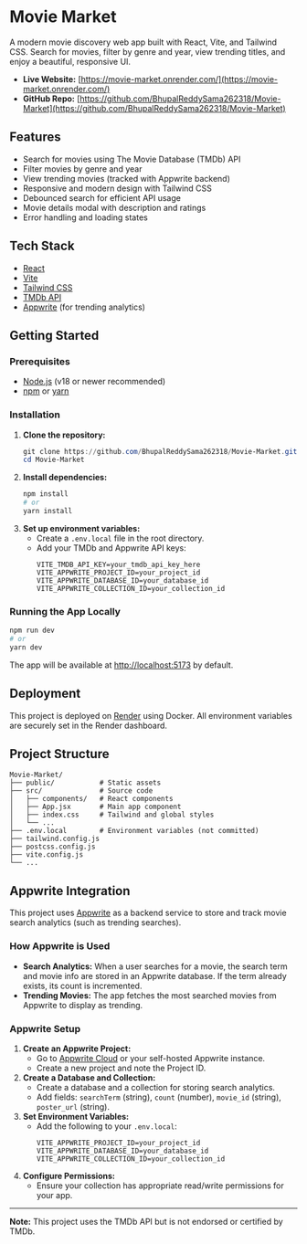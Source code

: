 # Movie Market

A modern movie discovery web app built with React, Vite, and Tailwind CSS. Search for movies, filter by genre and year, view trending titles, and enjoy a beautiful, responsive UI.

- **Live Website:** [https://movie-market.onrender.com/](https://movie-market.onrender.com/)
- **GitHub Repo:** [https://github.com/BhupalReddySama262318/Movie-Market](https://github.com/BhupalReddySama262318/Movie-Market)

## Features
- Search for movies using The Movie Database (TMDb) API
- Filter movies by genre and year
- View trending movies (tracked with Appwrite backend)
- Responsive and modern design with Tailwind CSS
- Debounced search for efficient API usage
- Movie details modal with description and ratings
- Error handling and loading states

## Tech Stack
- [React](https://react.dev/)
- [Vite](https://vitejs.dev/)
- [Tailwind CSS](https://tailwindcss.com/)
- [TMDb API](https://www.themoviedb.org/documentation/api)
- [Appwrite](https://appwrite.io/) (for trending analytics)

## Getting Started

### Prerequisites
- [Node.js](https://nodejs.org/) (v18 or newer recommended)
- [npm](https://www.npmjs.com/) or [yarn](https://yarnpkg.com/)

### Installation
1. **Clone the repository:**
   ```powershell
   git clone https://github.com/BhupalReddySama262318/Movie-Market.git
   cd Movie-Market
   ```
2. **Install dependencies:**
   ```powershell
   npm install
   # or
   yarn install
   ```
3. **Set up environment variables:**
   - Create a `.env.local` file in the root directory.
   - Add your TMDb and Appwrite API keys:
     ```env
     VITE_TMDB_API_KEY=your_tmdb_api_key_here
     VITE_APPWRITE_PROJECT_ID=your_project_id
     VITE_APPWRITE_DATABASE_ID=your_database_id
     VITE_APPWRITE_COLLECTION_ID=your_collection_id
     ```

### Running the App Locally
```powershell
npm run dev
# or
yarn dev
```

The app will be available at [http://localhost:5173](http://localhost:5173) by default.

## Deployment
This project is deployed on [Render](https://render.com/) using Docker. All environment variables are securely set in the Render dashboard.

## Project Structure
```
Movie-Market/
├── public/           # Static assets
├── src/              # Source code
│   ├── components/   # React components
│   ├── App.jsx       # Main app component
│   ├── index.css     # Tailwind and global styles
│   └── ...
├── .env.local        # Environment variables (not committed)
├── tailwind.config.js
├── postcss.config.js
├── vite.config.js
└── ...
```

## Appwrite Integration

This project uses [Appwrite](https://appwrite.io/) as a backend service to store and track movie search analytics (such as trending searches).

### How Appwrite is Used
- **Search Analytics:** When a user searches for a movie, the search term and movie info are stored in an Appwrite database. If the term already exists, its count is incremented.
- **Trending Movies:** The app fetches the most searched movies from Appwrite to display as trending.

### Appwrite Setup
1. **Create an Appwrite Project:**
   - Go to [Appwrite Cloud](https://cloud.appwrite.io/) or your self-hosted Appwrite instance.
   - Create a new project and note the Project ID.
2. **Create a Database and Collection:**
   - Create a database and a collection for storing search analytics.
   - Add fields: `searchTerm` (string), `count` (number), `movie_id` (string), `poster_url` (string).
3. **Set Environment Variables:**
   - Add the following to your `.env.local`:
     ```env
     VITE_APPWRITE_PROJECT_ID=your_project_id
     VITE_APPWRITE_DATABASE_ID=your_database_id
     VITE_APPWRITE_COLLECTION_ID=your_collection_id
     ```
4. **Configure Permissions:**
   - Ensure your collection has appropriate read/write permissions for your app.

---

**Note:** This project uses the TMDb API but is not endorsed or certified by TMDb.
